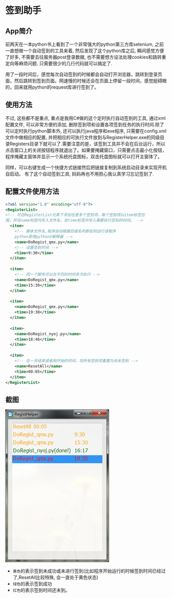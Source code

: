 # 签到助手

## App简介

前两天在一本python书上看到了一个非常强大的python第三方库selenium, 之前一直想做一个自动签到的工具来着, 然后发现了这个python库之后, 瞬间感觉方便了好多, 不需要去往服务器post登录数据, 也不需要想方设法处理cookies和跳转重定向等麻烦问题. 只需要很少的几行代码就可以搞定了.

用了一段时间后，感觉每次自动签到的时候都会自动打开浏览器，跳转到登录页面，然后跳转到签到页面。网速慢的时候还会在页面上停留一段时间，感觉挺碍眼的，回来就用python的request库进行签到了。

## 使用方法

不过, 这些都不是重点, 重点是我用C#做的这个定时执行自动签到的工具, 通过xml配置文件, 可以非常方便的添加, 删除签到项和设置各项签到任务的执行时间.除了可以定时执行python脚本外, 还可以执行java程序和exe程序, 只需要在config.xml文件中做相应的配置, 并把相应的可执行文件放到与RegisterHelper.exe的同级目录Registers目录下就可以了.需要注意的是，该签到工具并不会在后台运行，所以点击窗口上的关闭按钮程序就退出了。如果要掩藏窗口，只需要点击最小化按钮，程序掩藏主窗体并显示一个系统托盘图标，双击托盘图标就可以打开主窗体了。

同样，可以右键生成一个快捷方式链接然后把链接复制到系统启动目录来实现开机自启动。
有了这个自动签到工具, 妈妈再也不用担心我认真学习忘记签到了.

## 配置文件使用方法

```xml
<?xml version="1.0" encoding="utf-8"?>
<RegisterList>
<!-- 可在RegisterList元素下添加任意多个签到项，每个签到项以item标签包
围，并在name标签内写入文件名，在time标签内写入需要执行签到的时间。 -->
  <item>
    <!-- 脚本文件名,程序自动根据后缀名判断如何运行该程序
    python使用python3解释器 -->
    <name>DoRegist_qmx.py</name>
    <!-- 设置签到时间 -->
    <time>9:30</time>
  </item>

  <item>
    <!-- 同一个脚本可以在不同的时间多次执行 -->
    <name>DoRegist_qmx.py</name>
    <time>15:30</time>
  </item>

  <item>
    <name>DoRegist_qmx.py</name>
    <time>19:30</time>
  </item>

  <item>
    <name>DoRegist_nyoj.py</name>
    <time>18:46</time>
  </item>

  <item>
    <!-- 在一天结束或者刚开始的时间，将所有签到项重置为尚未签到 -->
    <name>ResetAll</name>
    <time>00:05</time>
  </item>
</RegisterList>
```

## 截图

![主界面](https://github.com/faxinwang/RegisterHelper/raw/master/screenshot.png "主界面")

* `黄色`的表示签到未成功或未进行签到(比如程序开始运行的时候签到时间已经过了,ResetAll比较特殊, 会一直处于黄色状态)
* `绿色`的表示签到成功
* `红色`的表示签到时间还未到。